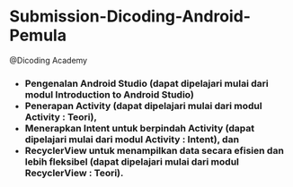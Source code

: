 # Submission-Dicoding-Android-Pemula
 @Dicoding Academy

<h3>
<ul>
<li>Pengenalan Android Studio (dapat dipelajari mulai dari modul Introduction to Android Studio)
</li>
<li>Penerapan Activity (dapat dipelajari mulai dari modul Activity : Teori),
</li>
<li>Menerapkan Intent untuk berpindah Activity (dapat dipelajari mulai dari modul Activity : Intent), dan
</li>
<li>RecyclerView untuk menampilkan data secara efisien dan lebih fleksibel (dapat dipelajari mulai dari modul RecyclerView : Teori).
</li>


</ul>
</h3>
